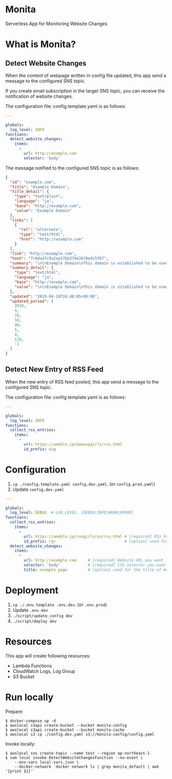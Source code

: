 Monita
======

Serverless App for Monitoring Website Changes


# What is Monita?
## Detect Website Changes

When the content of webpage written in config file updated, this app send a message to the configured SNS topic.

If you create email subscription in the target SNS topic, you can receive the notification of website changes.


The configuration file: config.template.yaml is as follows:

```yaml
---

globals:
  log_level: INFO
functions:
  detect_website_changes:
    items:
      -
        url: http://example.com
        selector: 'body'
```

The message notified to the configured SNS topic is as follows:

```json
{
  "id": "example.com",
  "title": "Example Domain",
  "title_detail": {
    "type": "text/plain",
    "language": "ja",
    "base": "http://example.com",
    "value": "Example Domain"
  },
  "links": [
    {
      "rel": "alternate",
      "type": "text/html",
      "href": "http://example.com"
    }
  ],
  "link": "http://example.com",
  "hash": "7c0dad7c0a2ae27bb379a3670edc5f67",
  "summary": "\n\nExample Domain\nThis domain is established to be used for illustrative examples in documents. You may use this\n    domain in examples without prior coordination or asking for permission.\nMore information...\n\n",
  "summary_detail": {
    "type": "text/html",
    "language": "ja",
    "base": "http://example.com",
    "value": "\n\nExample Domain\nThis domain is established to be used for illustrative examples in documents. You may use this\n    domain in examples without prior coordination or asking for permission.\nMore information...\n\n"
  },
  "updated": "2019-04-26T18:40:05+00:00",
  "updated_parsed": [
    2019,
    4,
    26,
    18,
    40,
    5,
    4,
    116,
    -1
  ]
}
```


## Detect New Entry of RSS Feed

When the new entry of RSS feed posted, this app send a message to the configured SNS topic.

The configuration file: config.template.yaml is as follows:

```yaml
---

globals:
  log_level: INFO
functions:
  collect_rss_entries:
    items:
      -
        url: https://ameblo.jp/wakeupgirls/rss.html
        id_prefix: wug
```


# Configuration

1. `cp ./config.template.yaml config.dev.yaml`. (or `config.prod.yaml`)
2. Update `config.dev.yaml`

```yaml
---

globals:
  log_level: DEBUG  # LOG_LEVEL: [DEBUG|INFO|WRAN|ERROR]
functions:
  collect_rss_entries:
    items:
      -
        url: https://ameblo.jp/rungirlsrun/rss.html # [required] RSS Feed you want to detect new entry
        id_prefix: rgr                              # [option] used for the id prefix of messages sent to SNS topic
  detect_website_changes:
    items:
      -
        url: http://example.com     # [required] Website URL you want to detect changes
        selector: 'body'            # [required] CSS selector you want to detect changes
        title: example page         # [option] used for the title of messages sent to SNS topic
```


# Deployment

1. `cp ./.env.template .env.dev`. (or `.env.prod`)
2. Update `.env.dev`
3. `./script/update_config dev`
4. `./script/deploy dev`


# Resources

This app will create following resources:

- Lambda Functions
- CloudWatch Logs, Log Group
- S3 Bucket


# Run locally

Prepare:

```
$ docker-compose up -d
$ awslocal s3api create-bucket --bucket monita-config
$ awslocal s3api create-bucket --bucket monita-cache
$ awslocal s3 cp ./config.dev.yaml s3://monita-config/config.yaml
```

Invoke locally:

```
$ awslocal sns create-topic --name test --region ap-northeast-1
$ sam local invoke DetectWebsiteChangesFunction --no-event \
    --env-vars local-vars.json \
    --docker-network `docker network ls | grep monita_default | awk '{print $1}'`
```